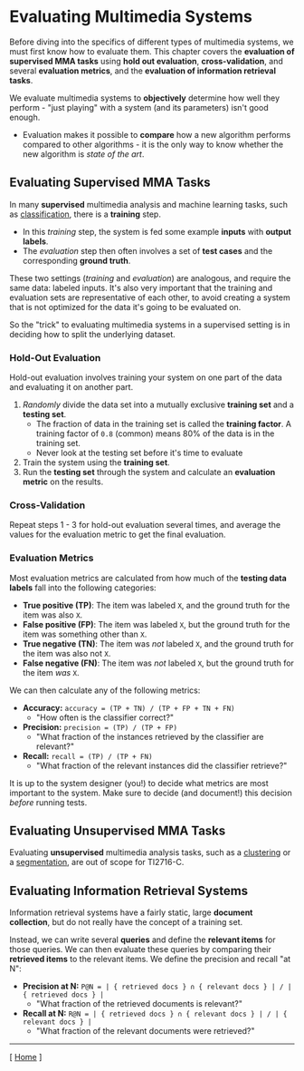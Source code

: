 # Evaluating Multimedia Systems

Before diving into the specifics of different types of multimedia systems, we must first know how to evaluate them. This chapter covers the **evaluation of supervised MMA tasks** using **hold out evaluation**, **cross-validation**, and several **evaluation metrics**, and the **evaluation of information retrieval tasks**.

We evaluate multimedia systems to **objectively** determine how well they perform - "just playing" with a system (and its parameters) isn't good enough.
* Evaluation makes it possible to **compare** how a new algorithm performs compared to other algorithms - it is the only way to know whether the new algorithm is *state of the art*.

## Evaluating Supervised MMA Tasks

In many **supervised** multimedia analysis and machine learning tasks, such as [classification](introduction.md#classification), there is a **training** step. 
* In this *training* step, the system is fed some example **inputs** with **output labels**.
* The *evaluation* step then often involves a set of **test cases** and the corresponding **ground truth**.

These two settings (*training* and *evaluation*) are analogous, and require the same data: labeled inputs. It's also very important that the training and evaluation sets are representative of each other, to avoid creating a system that is not optimized for the data it's going to be evaluated on.

So the "trick" to evaluating multimedia systems in a supervised setting is in deciding how to split the underlying dataset.

### Hold-Out Evaluation

Hold-out evaluation involves training your system on one part of the data and evaluating it on another part.

1. *Randomly* divide the data set into a mutually exclusive **training set** and a **testing set**.
    * The fraction of data in the training set is called the **training factor**. A training factor of `0.8` (common) means 80% of the data is in the training set.
    * Never look at the testing set before it's time to evaluate
1. Train the system using the **training set**.
1. Run the **testing set** through the system and calculate an **evaluation metric** on the results.

### Cross-Validation

Repeat steps 1 - 3 for hold-out evaluation several times, and average the values for the evaluation metric to get the final evaluation.

### Evaluation Metrics

Most evaluation metrics are calculated from how much of the **testing data labels** fall into the following categories:

* **True positive (TP)**: The item was labeled `X`, and the ground truth for the item was also `X`.
* **False positive (FP)**: The item was labeled `X`, but the ground truth for the item was something other than `X`.
* **True negative (TN)**: The item was *not* labeled `X`, and the ground truth for the item was also not `X`.
* **False negative (FN)**: The item was *not* labeled `X`, but the ground truth for the item *was* `X`.

We can then calculate any of the following metrics:

* **Accuracy:** `accuracy = (TP + TN) / (TP + FP + TN + FN)` 
    * "How often is the classifier correct?"
* **Precision:** `precision = (TP) / (TP + FP)`
    * "What fraction of the instances retrieved by the classifier are relevant?"
* **Recall:** `recall = (TP) / (TP + FN)`
    * "What fraction of the relevant instances did the classifier retrieve?"

It is up to the system designer (you!) to decide what metrics are most important to the system. Make sure to decide (and document!) this decision *before* running tests.

## Evaluating Unsupervised MMA Tasks

Evaluating **unsupervised** multimedia analysis tasks, such as a [clustering](introduction.md#clustering) or a [segmentation](introduction.md#segmentation), are out of scope for TI2716-C.

## Evaluating Information Retrieval Systems

Information retrieval systems have a fairly static, large **document collection**, but do not really have the concept of a training set.

Instead, we can write several **queries** and define the **relevant items** for those queries. We can then evaluate these queries by comparing their **retrieved items** to the relevant items. We define the precision and recall "at N":

* **Precision at N:** `P@N = | { retrieved docs } ∩ { relevant docs } | / | { retrieved docs } |`
    * "What fraction of the retrieved documents is relevant?"
* **Recall at N:** `R@N = | { retrieved docs } ∩ { relevant docs } | / | { relevant docs } |`
    * "What fraction of the relevant documents were retrieved?"

---

[ [Home](README.md) ]
